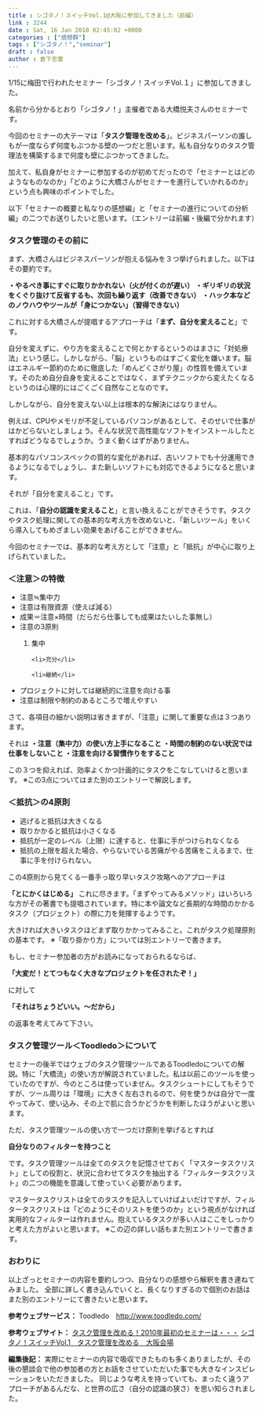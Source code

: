 ```yaml
---
title : シゴタノ！スイッチVol.1@大阪に参加してきました（前編）
link : 3244
date : Sat, 16 Jan 2010 02:45:02 +0000
categories : ["感想群"]
tags : ["シゴタノ！","seminar"]
draft : false
author : 倉下忠憲
---
```


1/15に梅田で行われたセミナー「シゴタノ！スイッチVol.１」に参加してきました。

名前から分かるとおり「シゴタノ！」主催者である大橋悦夫さんのセミナーです。

今回のセミナーの大テーマは「<strong>タスク管理を改める</strong>」。ビジネスパーソンの誰しもが一度ならず何度もぶつかる壁の一つだと思います。私も自分なりのタスク管理法を構築するまで何度も壁にぶつかってきました。

加えて、私自身がセミナーに参加するのが初めてだったので「セミナーとはどのようなものなのか」「どのように大橋さんがセミナーを進行していかれるのか」という点も興味のポイントでした。

以下「セミナーの概要と私なりの感想編」と「セミナーの進行についての分析編」の二つでお送りしたいと思います。（エントリーは前編・後編で分かれます）

<!--more-->
<h3>タスク管理のその前に</h3>
まず、大橋さんはビジネスパーソンが抱える悩みを３つ挙げられました。以下はその要約です。

<strong>・やるべき事にすぐに取りかかれない（火が付くのが遅い）
・ギリギリの状況をくぐり抜けて反省するも、次回も繰り返す（改善できない）
・ハック本などのノウハウやツールが「身につかない」（習得できない）</strong>

これに対する大橋さんが提唱するアプローチは「<strong>まず、自分を変えること</strong>」です。

自分を変えずに、やり方を変えることで何とかするというのはまさに「対処療法」という感じ。しかしながら、「脳」というものはすごく変化を嫌います。脳はエネルギー節約のために徹底した「めんどくさがり屋」の性質を備えています。そのため自分自身を変えることではなく、まずテクニックから変えたくなるというのは心理的にはごくごく自然なことなのです。

しかしながら、自分を変えない以上は根本的な解決にはなりません。

例えば、CPUやメモリが不足しているパソコンがあるとして、そのせいで仕事がはかどらないとしましょう。そんな状況で高性能なソフトをインストールしたとすればどうなるでしょうか。うまく動くはずがありません。

基本的なパソコンスペックの質的な変化があれば、古いソフトでも十分運用できるようになるでしょうし、また新しいソフトにも対応できるようになると思います。

それが「自分を変えること」です。

これは、「<strong>自分の認識を変えること</strong>」と言い換えることができそうです。タスクやタスク処理に関しての基本的な考え方を改めないと、「新しいツール」をいくら導入してもめざましい効果をあげることができません。

今回のセミナーでは、基本的な考え方として「注意」と「抵抗」が中心に取り上げられていました。

<h3>＜注意＞の特徴</h3>
<ul>
<li>注意≒集中力</li>
<li>注意は有限資源（使えば減る）</li>
<li>成果＝注意×時間（だらだら仕事しても成果はたいした事無し）</li>
<li>注意の3原則</li>

<ol>
	<li>集中</li>

	<li>充分</li>

	<li>継続</li>
</ol>


<li>プロジェクトに対しては継続的に注意を向ける事</li>
<li>注意は制限や制約のあるところで増えやすい</li>
</ul>



さて、各項目の細かい説明は省きますが、「注意」に関して重要な点は３つあります。

それは
<strong>
・注意（集中力）の使い方上手になること
・時間の制約のない状況では仕事をしないこと
・注意を向ける習慣作りをすること</strong>

この３つを抑えれば、効率よくかつ計画的にタスクをこなしていけると思います。
※この3点についてはまた別のエントリーで解説します。

<h3>＜抵抗＞の4原則</h3>
<ul>
<li>逃げると抵抗は大きくなる</li>
<li>取りかかると抵抗は小さくなる</li>
<li>抵抗が一定のレベル（上限）に達すると、仕事に手がつけられなくなる</li>
<li>抵抗の上限を超えた場合、やらないでいる苦痛がやる苦痛をこえるまで、仕事に手を付けられない。</li>
</ul>



この4原則から見てくる一番手っ取り早いタスク攻略へのアプローチは

<strong>「とにかくはじめる」
</strong>
これに尽きます。「まずやってみるメソッド」はいろいろな方がその著書でも提唱されています。特に本や論文など長期的な時間のかかるタスク（プロジェクト）の際に力を発揮するようです。

大きければ大きいタスクほどまず取りかかってみること。これがタスク処理原則の基本です。
※「取り掛かり方」については別エントリーで書きます。

もし、セミナー参加者の方がお読みになっておられるならば、

<strong>「大変だ！とてつもなく大きなプロジェクトを任されたぞ！」</strong>

に対して

<strong>「それはちょうどいい。～だから」</strong>

の返事を考えてみて下さい。


<h3>タスク管理ツール＜Toodledo＞について</h3>
セミナーの後半ではウェブのタスク管理ツールであるToodledoについての解説。特に「大橋流」の使い方が解説されていました。私は以前このツールを使っていたのですが、今のところは使っていません。タスクシュートにしてもそうですが、ツール周りは「環境」に大きく左右されるので、何を使うかは自分で一度やってみて、使い込み、その上で肌に合うかどうかを判断したほうがよいと思います。

ただ、タスク管理ツールの使い方で一つだけ原則を挙げるとすれば

<strong>自分なりのフィルターを持つこと</strong>

です。タスク管理ツールは全てのタスクを記憶させておく「マスタータスクリスト」としての役割と、状況に合わせてタスクを抽出する「フィルタータスクリスト」の二つの機能を意識して使っていく必要があります。

マスタータスクリストは全てのタスクを記入していけばよいだけですが、フィルタータスクリストは「どのようにそのリストを使うのか」という視点がなければ実用的なフィルターは作れません。抱えているタスクが多い人はここをしっかりと考えた方がよいと思います。
※この辺の詳しい話もまた別エントリーで書きます。

<h3>おわりに</h3>
以上ざっとセミナーの内容を要約しつつ、自分なりの感想やら解釈を書き連ねてみました。
全部に詳しく書き込んでいくと、長くなりすぎるので個別のお話はまた別のエントリーにて書きたいと思います。

<strong>参考ウェブサービス：</strong>
Toodledo　<a href="http://www.toodledo.com/">http://www.toodledo.com/</a>

<strong>参考ウェブサイト：</strong>
<a href="http://cyblog.jp/modules/weblogs/2853">タスク管理を改める！2010年最初のセミナーは・・・</a>
<a href="https://55auto.biz/cyblog/touroku/100115osaka.htm">シゴタノ！スイッチVol.1　タスク管理を改める　大阪会場</a>

<div class="column">
<strong>編集後記：</strong>
実際にセミナーの内容で吸収できたものも多くありましたが、その後の懇談会で他の参加者の方とお話をさせていただいた事でも大きなインスピレーションをいただきました。
同じような考えを持っていても、まったく違うアプローチがあるんだな、と世界の広さ（自分の認識の狭さ）を思い知らされました。
</div>
